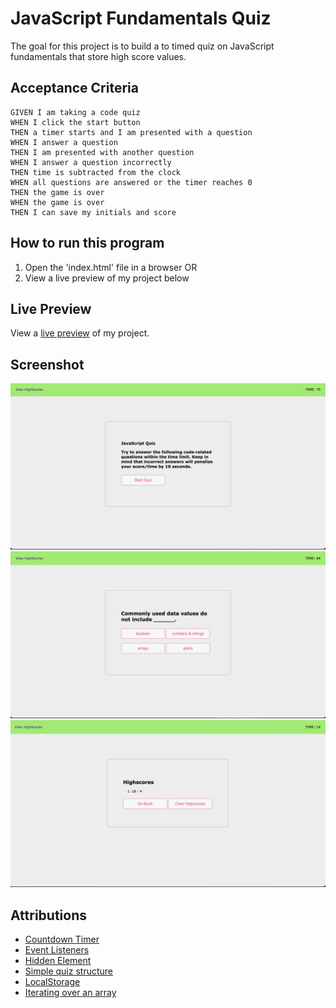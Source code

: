 # JavaScript Fundamentals Quiz

The goal for this project is to build a to timed quiz on JavaScript fundamentals that store high score values. 

## Acceptance Criteria

````
GIVEN I am taking a code quiz
WHEN I click the start button
THEN a timer starts and I am presented with a question
WHEN I answer a question
THEN I am presented with another question
WHEN I answer a question incorrectly
THEN time is subtracted from the clock
WHEN all questions are answered or the timer reaches 0
THEN the game is over
WHEN the game is over
THEN I can save my initials and score
````

## How to run this program

1. Open the 'index.html' file in a browser
OR
2. View a live preview of my project below

## Live Preview

View a [live preview](https://leandrib.github.io/javascript_quiz/) of my project.

## Screenshot

![Portfolio-image1](./assets/images/quiz1.png)
![Portfolio-image2](./assets/images/quiz2.png)
![Portfolio-image3](./assets/images/quiz3.png)

## Attributions

* [Countdown Timer](https://stackoverflow.com/questions/31106189/create-a-simple-10-second-countdown)
* [Event Listeners](https://www.w3schools.com/js/js_htmldom_eventlistener.asp)
* [Hidden Element](https://developer.mozilla.org/en-US/docs/Web/HTML/Global_attributes/hidden)
* [Simple quiz structure](https://simplestepscode.com/javascript-quiz-tutorial/)
* [LocalStorage](https://www.w3schools.com/jsref/prop_win_localstorage.asp)
* [Iterating over an array](https://www.geeksforgeeks.org/ways-iterating-array-javascript/)

